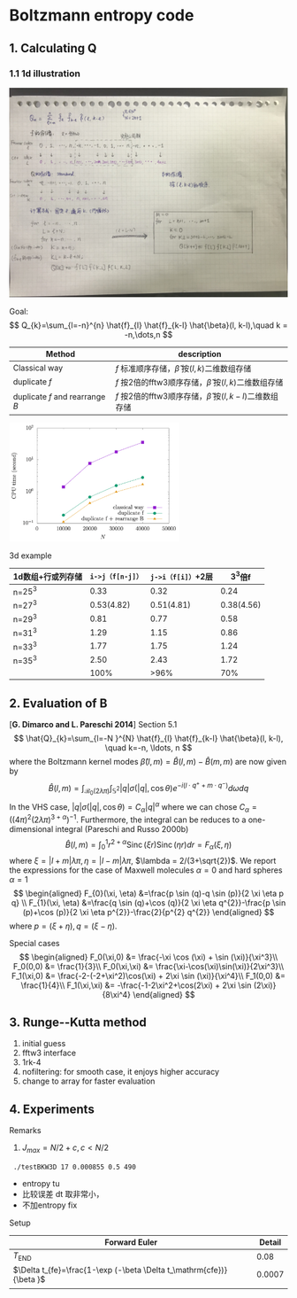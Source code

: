 # Boltzmann entropy code

## 1. Calculating Q

### 1.1 1d illustration

![1dIllustration](1dIllustration.jpg)

Goal:
$$
Q_{k}=\sum_{l=-n}^{n} \hat{f}_{l} \hat{f}_{k-l} \hat{\beta}(l, k-l),\quad k = -n,\dots,n
$$

| Method                          | description                                                  |
| ------------------------------- | ------------------------------------------------------------ |
| Classical way                   | $f$ 标准顺序存储，$\hat{\beta}$ 按$(l,k)$二维数组存储        |
| duplicate $f$                   | $f$ 按2倍的fftw3顺序存储，$\hat{\beta}$ 按$(l,k)$二维数组存储 |
| duplicate $f$ and rearrange $B$ | $f$ 按2倍的fftw3顺序存储，$\hat{\beta}$ 按$(l,k-l)$二维数组存储 |

<img src="1dtest.png" alt="1dtest" style="zoom:30%;" />



3d example

| 1d数组+行或列存储 | `i->j（f[n-j]）` | `j->i（f[i]）`+2层 | $3^3$倍f   |
| ----------------- | ---------------- | ------------------ | ---------- |
| n=$25^3$          | 0.33             | 0.32               | 0.24       |
| n=$27^3$          | 0.53(4.82)       | 0.51(4.81)         | 0.38(4.56) |
| n=$29^3$          | 0.81             | 0.77               | 0.58       |
| n=$31^3$          | 1.29             | 1.15               | 0.86       |
| n=$33^3$          | 1.77             | 1.75               | 1.24       |
| n=$35^3$          | 2.50             | 2.43               | 1.72       |
|                   | 100%             | >96%               | 70%        |



## 2. Evaluation of B

[**G. Dimarco and L. Pareschi 2014**] Section 5.1
$$
\hat{Q}_{k}=\sum_{l=-N }^{N} \hat{f}_{l} \hat{f}_{k-l} \hat{\beta}(l, k-l), \quad k=-n, \ldots, n
$$
where the Boltzmann kernel modes $\hat{\beta}(l, m)=\hat{B}(l, m)-\hat{B}(m, m)$ are now given by 
$$
\hat{B}(l, m)=\int_{\mathcal{B}_{0}(2 \lambda \pi)} \int_{\mathbb{S}^{2}}|q| \sigma(|q|, \cos \theta) e^{-i\left(l \cdot q^{+}+m \cdot q^{-}\right)} d \omega d q
$$
In the VHS case, $|q| \sigma(|q|, \cos \theta)=C_{\alpha}|q|^{\alpha}$ where we can chose $C_{\alpha}=\left((4 \pi)^{2}(2 \lambda \pi)^{3+\alpha}\right)^{-1}$. Furthermore, the integral can be reduces to a one-dimensional integral (Pareschi and Russo 2000b)
$$
\hat{B}(l, m)=\int_{0}^{1} r^{2+\alpha} \operatorname{Sinc}(\xi r) \operatorname{Sinc}(\eta r) d r=F_{\alpha}(\xi, \eta)
$$
where $\xi=|l+m| \lambda \pi, \eta=|l-m| \lambda \pi$, $\lambda = 2/(3+\sqrt{2})$. We report the expressions for the case of Maxwell molecules $\alpha = 0$ and hard spheres $\alpha = 1$
$$
\begin{aligned} F_{0}(\xi, \eta) &=\frac{p \sin (q)-q \sin (p)}{2 \xi \eta p q} \\ F_{1}(\xi, \eta) &=\frac{q \sin (q)+\cos (q)}{2 \xi \eta q^{2}}-\frac{p \sin (p)+\cos (p)}{2 \xi \eta p^{2}}-\frac{2}{p^{2} q^{2}} \end{aligned}
$$
where $p=(\xi+\eta), q=(\xi-\eta)$.

Special cases
$$
\begin{aligned}
F_0(\xi,0) &= \frac{-\xi \cos (\xi) + \sin (\xi)}{\xi^3}\\
F_0(0,0) &= \frac{1}{3}\\
F_0(\xi,\xi) &= \frac{\xi-\cos(\xi)\sin(\xi)}{2\xi^3}\\
F_1(\xi,0)  &= \frac{-2-(-2+\xi^2)\cos(\xi) + 2\xi \sin (\xi)}{\xi^4}\\
F_1(0,0)  &= \frac{1}{4}\\
F_1(\xi,\xi) &= -\frac{-1-2\xi^2+\cos(2\xi) + 2\xi \sin (2\xi)}{8\xi^4}
\end{aligned}
$$



## 3. Runge--Kutta method

1. initial guess
2. fftw3 interface
3. 1rk-4
4. nofiltering: for smooth case, it enjoys higher accuracy
5. change to array for faster evaluation

## 4. Experiments

Remarks

1. $J_{max} = N/2 + c, c < N/2$

```
 ./testBKW3D 17 0.000855 0.5 490
```

+ entropy tu
+ 比较误差 dt 取非常小， 
+ 不加entropy fix

Setup

| Forward Euler                                                | Detail |
| ------------------------------------------------------------ | ------ |
| $T_\mathrm{END}$                                             | 0.08   |
| $\Delta t_{fe}=\frac{1-\exp (-\beta  \Delta t_\mathrm{cfe})}{\beta }$ | 0.0007 |
|                                                              |        |



